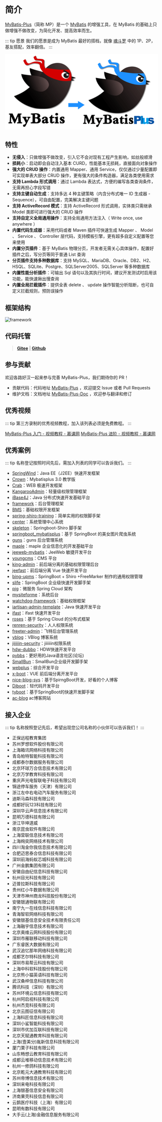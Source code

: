 # 简介

[MyBatis-Plus](https://github.com/baomidou/mybatis-plus)（简称 MP）是一个 [MyBatis](http://www.mybatis.org/mybatis-3/) 的增强工具，在 MyBatis 的基础上只做增强不做改变，为简化开发、提高效率而生。

::: tip 愿景
我们的愿景是成为 MyBatis 最好的搭档，就像 [魂斗罗](/img/contra.jpg) 中的 1P、2P，基友搭配，效率翻倍。
:::

<p class="demo">
    <img src="/img/relationship-with-mybatis.png"/>
</p>


## 特性

- **无侵入**：只做增强不做改变，引入它不会对现有工程产生影响，如丝般顺滑
- **损耗小**：启动即会自动注入基本 CURD，性能基本无损耗，直接面向对象操作
- **强大的 CRUD 操作**：内置通用 Mapper、通用 Service，仅仅通过少量配置即可实现单表大部分 CRUD 操作，更有强大的条件构造器，满足各类使用需求
- **支持 Lambda 形式调用**：通过 Lambda 表达式，方便的编写各类查询条件，无需再担心字段写错
- **支持主键自动生成**：支持多达 4 种主键策略（内含分布式唯一 ID 生成器 - Sequence），可自由配置，完美解决主键问题
- **支持 ActiveRecord 模式**：支持 ActiveRecord 形式调用，实体类只需继承 Model 类即可进行强大的 CRUD 操作
- **支持自定义全局通用操作**：支持全局通用方法注入（ Write once, use anywhere ）
- **内置代码生成器**：采用代码或者 Maven 插件可快速生成 Mapper 、 Model 、 Service 、 Controller 层代码，支持模板引擎，更有超多自定义配置等您来使用
- **内置分页插件**：基于 MyBatis 物理分页，开发者无需关心具体操作，配置好插件之后，写分页等同于普通 List 查询
- **分页插件支持多种数据库**：支持 MySQL、MariaDB、Oracle、DB2、H2、HSQL、SQLite、Postgre、SQLServer2005、SQLServer 等多种数据库
- **内置性能分析插件**：可输出 Sql 语句以及其执行时间，建议开发测试时启用该功能，能快速揪出慢查询
- **内置全局拦截插件**：提供全表 delete 、 update 操作智能分析阻断，也可自定义拦截规则，预防误操作

## 框架结构

![framework](/img/mybatis-plus-framework.jpg)

## 代码托管

> **[Gitee](https://gitee.com/baomidou/mybatis-plus)** | **[Github](https://github.com/baomidou/mybatis-plus)**

## 参与贡献

欢迎各路好汉一起来参与完善 MyBatis-Plus，我们期待你的 PR！

- 贡献代码：代码地址 [MyBatis-Plus](https://github.com/baomidou/mybatis-plus) ，欢迎提交 Issue 或者 Pull Requests
- 维护文档：文档地址 [MyBatis-Plus-Doc](https://github.com/baomidou/mybatis-plus-doc) ，欢迎参与翻译和修订

## 优秀视频

::: tip
第三方录制的优秀视频教程，加入该列表必须是免费教程。
:::

[MyBatis-Plus 入门 - 视频教程 - 慕课网](https://www.imooc.com/learn/1130) 
[MyBatis-Plus 进阶 - 视频教程 - 慕课网](https://www.imooc.com/learn/1171) 


## 优秀案例

::: tip
名称登记按照时间先后，需加入列表的同学可以告诉我们。
:::

- [SpringWind](https://gitee.com/baomidou/SpringWind)：Java EE（J2EE）快速开发框架
- [Crown](https://gitee.com/cancerGit/Crown)：Mybatisplus 3.0 教学版
- [Crab](http://crab.kuaituima.com)：WEB 极速开发框架
- [KangarooAdmin](https://git.oschina.net/zhougaojun/KangarooAdmin)：轻量级权限管理框架
- [iBase4J](https://git.oschina.net/iBase4J/iBase4J)：Java 分布式快速开发基础平台
- [framework](https://git.oschina.net/sunhan521/framework)：后台管理框架
- [BMS](https://git.oschina.net/eric.xu/BMS)：基础权限开发框架
- [spring-shiro-training](https://git.oschina.net/wangzhixuan/spring-shiro-training)：简单实用的权限脚手架
- [center](https://git.oschina.net/willenfoo/center)：系统管理中心系统
- [skeleton](https://github.com/fengchangsheng/skeleton)：Springboot-Shiro 脚手架
- [springboot_mybatisplus](https://git.oschina.net/z77z/springboot_mybatisplus)：基于 SpringBoot 的美女图片爬虫系统
- [guns](http://git.oschina.net/naan1993/guns)：guns 后台管理系统
- [maple](https://git.oschina.net/blind/maple)：maple 企业信息化的开发基础平台
- [jeeweb-mybatis](https://gitee.com/dataact/jeeweb)：JeeWeb 敏捷开发平台
- [youngcms](https://gitee.com/fumiao/youngcms)：CMS 平台
- [king-admin](https://github.com/oukingtim/king-admin)：前后端分离的基础权限管理后台
- [jeefast](https://gitee.com/theodo/jeefast)：前后端分离 Vue 快速开发平台
- [bing-upms](https://gitee.com/xiaobingby/bing-upms)：SpringBoot + Shiro +FreeMarker 制作的通用权限管理
- [slife](https://gitee.com/jamen/slife)：SpringBoot 企业级快速开发脚手架
- [pig](https://gitee.com/log4j/pig)：微服务 Spring Cloud 架构
- [mysiteforme](https://gitee.com/wanglingxiao/mysiteforme)：系统后台
- [watchdog-framework](https://github.com/watchdog-framework/watchdog-framework)：基础权限框架
- [iartisan-admin-template](https://gitee.com/iartisan/iartisan-admin-template)：Java 快速开发平台
- [ifast](https://github.com/izenglong/ifast)：ifast 快速开发平台
- [roses](https://gitee.com/naan1993/roses)：基于 Spring Cloud 的分布式框架
- [renren-security](https://gitee.com/renrenio/renren-security)：人人权限系统
- [freeter-admin](https://gitee.com/xcOschina/freeter-admin)：飞特后台管理系统
- [vblog](https://gitee.com/seu-lfh/vblog)：VBlog 博客系统
- [jiiiiiin-security](https://github.com/Jiiiiiin/jiiiiiin-security)：jiiiiiin权限系统
- [hdw-dubbo](https://github.com/tumao2/hdw-dubbo)：HDW快速开发平台
- [pybbs](https://github.com/tomoya92/pybbs)：更好用的Java语言社区(论坛)
- [SmallBun](https://gitee.com/leshalv/smallbun)：SmallBun企业级开发脚手架
- [webplus](https://gitee.com/imsroot/webplus)：综合开发平台
- [x-boot](https://github.com/Exrick/x-boot)：VUE 前后端分离开发平台
- [nice-blog-sys](https://gitee.com/KiWiPeach/nice-blog-sys)：基于SpirngBoot开发，好看的个人博客
- [Diboot](https://github.com/dibo-software/diboot-v2)：轻代码开发平台
- [tyboot](https://gitee.com/magintursh/tyboot)：基于SpringBoot的快速开发脚手架
- [ac-blog](https://github.com/memo012/ac-blog) ac博客网站

## 接入企业

::: tip
名称按照登记先后，希望出现您公司名称的小伙伴可以告诉我们！
:::
- 正保远程教育集团
- 苏州罗想软件股份有限公司
- 上海箱讯网络科技有限公司
- 青岛帕特智能科技有限公司
- 成都泰尔数据服务有限公司
- 北京环球万合信息技术有限公司
- 北京万学教育科技有限公司
- 重庆声光电智联电子科技有限公司
- 锦途停车服务（天津）有限公司
- 浙江左中右电动汽车服务有限公司
- 迪斯马森科技有限公司
- 成都好玩123科技有限公司
- 深圳华云声信息技术有限公司
- 昆明万德科技有限公司
- 浙江华坤道威
- 南京昆虫软件有限公司
- 上海营联信息技术有限公司
- 上海绚奕网络技术有限公司
- 四川淘金你我信息技术有限公司
- 合肥迈思泰合信息科技有限公司
- 深圳前海蚂蚁芯城科技有限公司
- 广州金鹏集团有限公司
- 安徽自由纪信息科技有限公司
- 杭州目光科技有限公司
- 迈普拉斯科技有限公司
- 贵州红小牛数据有限公司
- 天津市神州商龙科技股份有限公司
- 安徽银通物联有限公司
- 南宁九一在线信息科技有限公司
- 青海智软网络科技有限公司
- 安徽银基信息安全技术有限责任公司
- 上海融宇信息技术有限公司
- 北京奥维云网科技股份有限公司
- 深圳市雁联移动科技有限公司
- 广东睿医大数据有限公司
- 武汉追忆那年网络科技有限公司
- 成都艺尔特科技有限公司
- 深圳市易帮云科技有限公司
- 上海中科软科技股份有限公司
- 北京熊小猫英语科技有限公司
- 武汉桑梓信息科技有限公司
- 腾讯科技（深圳）有限公司
- 苏州环境云信息科技有限公司
- 杭州阿启视科技有限公司
- 杭州杰竞科技有限公司
- 北京云图征信有限公司
- 上海科匠信息科技有限公司
- 深圳小鲨智能科技有限公司
- 深圳市优加互联科技有限公司
- 北京天赋通教育科技有限公司
- 上海(壹美分)胤新信息科技有限公司
- 厦门栗子科技有限公司
- 山东畅想云教育科技有限公司
- 成都云堆移动信息技术有限公司
- 杭州一修鸽科技有限公司
- 北京乾元大通教育科技有限公司
- 苏州帝博信息技术有限公司
- 深圳来电科技有限公司
- 上海银基信息安全有限公司
- 济南果壳科技信息有限公司
- 云鹊医疗科技（上海）有限公司
- 昆明有数科技有限公司
- 大手云(上海)金融信息服务有限公司

